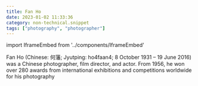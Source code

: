 ```yaml
---
title: Fan Ho
date: 2023-01-02 11:33:36
category: non-technical.snippet
tags: ["photography", "photographer"]
---
```


import IframeEmbed from '../components/IframeEmbed'

<IframeEmbed src='https://youtube.com/embed/B-KZCRjLPMw' />

Fan Ho (Chinese: 何藩; Jyutping: ho4faan4; 8 October 1931 – 19 June 2016) was a
Chinese photographer, film director, and actor. From 1956, he won over 280
awards from international exhibitions and competitions worldwide for his
photography
